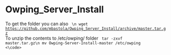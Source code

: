# Owping_Server_Install

To get the folder you can also 
<code>
\n
wget https://github.com/mbastola/Owping_Server_Install/archive/master.tar.gz
</code>
To unzip the contents to /etc/owping/ folder
<code>
tar -zxvf master.tar.gz\n
mv Owping-Server-Install-master /etc/owping
<\code>
